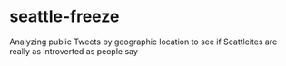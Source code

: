 # seattle-freeze
Analyzing public Tweets by geographic location to see if Seattleites are really as introverted as people say
